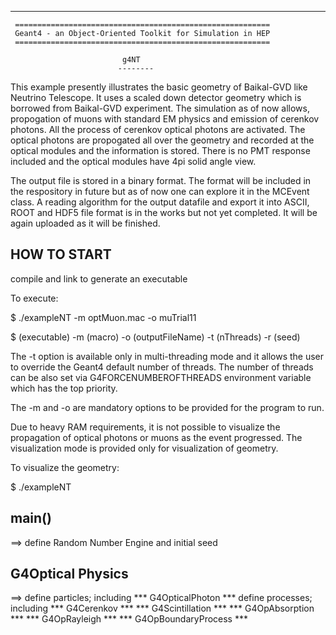 -------------------------------------------------------------------

     =========================================================
     Geant4 - an Object-Oriented Toolkit for Simulation in HEP
     =========================================================

                             g4NT
                            --------

This example presently illustrates the basic geometry of Baikal-GVD
like Neutrino Telescope. It uses a scaled down detector geometry 
which is borrowed from Baikal-GVD experiment. The simulation as of now
allows, propogation of muons with standard EM physics and emission of 
cerenkov photons. All the process of cerenkov optical photons are
activated. The optical photons are propogated all over the geometry
and recorded at the optical modules and the information is stored.
There is no PMT response included and the optical modules have 4pi
solid angle view.

The output file is stored in a binary format. The format will be 
included in the respository in future but as of now one can explore
it in the MCEvent class. A reading algorithm for the output datafile
and export it into ASCII, ROOT and HDF5 file format is in the works
but not yet completed. It will be again uploaded as it will be finished.

HOW TO START
------------
 
compile and link to generate an executable

To execute:

$ ./exampleNT -m optMuon.mac -o muTrial11

$ (executable) -m (macro) -o (outputFileName) -t (nThreads) -r (seed)

The -t option is available only in multi-threading mode
and it allows the user to override the Geant4 default number of
threads. The number of threads can be also set via G4FORCENUMBEROFTHREADS
environment variable which has the top priority.

The -m and -o are mandatory options to be provided for the program to run.

Due to heavy RAM requirements, it is not possible to visualize the propagation
of optical photons or muons as the event progressed. The visualization mode is
provided only for visualization of geometry.

To visualize the geometry:

$ ./exampleNT

main()
------

 ==> define Random Number Engine and initial seed

G4Optical Physics
-----------------

 ==> define particles; including *** G4OpticalPhoton     ***
     define processes; including *** G4Cerenkov          ***
                                 *** G4Scintillation     ***
                                 *** G4OpAbsorption      ***
                                 *** G4OpRayleigh        ***
                                 *** G4OpBoundaryProcess ***
 
